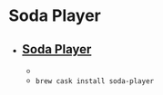 # Soda Player
- [Soda Player](https://www.sodaplayer.com/)
  - 
  - 
  - `brew cask install soda-player`
